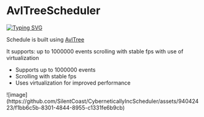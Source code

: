 # AvlTreeScheduler
[![Typing SVG](https://readme-typing-svg.herokuapp.com?color=%2336BCF7&lines=Virtualization+in+practice)](https://git.io/typing-svg)

Schedule is built using <a href="https://github.com/bitlush/avl-tree-c-sharp"> AvlTree</a>

It supports: 
up to 1000000 events
scrolling with stable fps with use of virtualization
<ul>
    <li>Supports up to 1000000 events</li>
    <li>Scrolling with stable fps</li>
    <li>Uses virtualization for improved performance</li>
</ul>
![image](https://github.com/SilentCoast/CyberneticallyIncScheduler/assets/94042423/f1bb6c5b-8301-4844-8955-c1331fe6b9cb)

